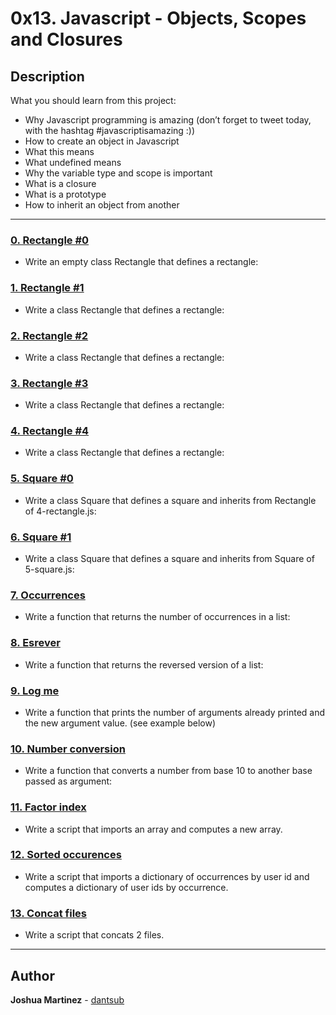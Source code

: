 # 0x13. Javascript - Objects, Scopes and Closures

## Description

What you should learn from this project:

* Why Javascript programming is amazing (don’t forget to tweet today, with the hashtag #javascriptisamazing :))
* How to create an object in Javascript
* What this means
* What undefined means
* Why the variable type and scope is important
* What is a closure
* What is a prototype
* How to inherit an object from another

---

### [0. Rectangle #0](./0-rectangle.js)

* Write an empty class Rectangle that defines a rectangle:

### [1. Rectangle #1](./1-rectangle.js)

* Write a class Rectangle that defines a rectangle:

### [2. Rectangle #2](./2-rectangle.js)

* Write a class Rectangle that defines a rectangle:

### [3. Rectangle #3](./3-rectangle.js)

* Write a class Rectangle that defines a rectangle:

### [4. Rectangle #4](./4-rectangle.js)

* Write a class Rectangle that defines a rectangle:

### [5. Square #0](./5-square.js)

* Write a class Square that defines a square and inherits from Rectangle of 4-rectangle.js:

### [6. Square #1](./6-square.js)

* Write a class Square that defines a square and inherits from Square of 5-square.js:

### [7. Occurrences](./7-occurrences.js)

* Write a function that returns the number of occurrences in a list:

### [8. Esrever](./8-esrever.js)

* Write a function that returns the reversed version of a list:

### [9. Log me](./9-logme.js)

* Write a function that prints the number of arguments already printed and the new argument value. (see example below)

### [10. Number conversion](./10-converter.js)

* Write a function that converts a number from base 10 to another base passed as argument:

### [11. Factor index](./100-map.js)

* Write a script that imports an array and computes a new array.

### [12. Sorted occurences](./101-sorted.js)

* Write a script that imports a dictionary of occurrences by user id and computes a dictionary of user ids by occurrence.

### [13. Concat files](./102-concat.js)

* Write a script that concats 2 files.

---

## Author

**Joshua Martinez** - [dantsub](https://github.com/dantsub)
